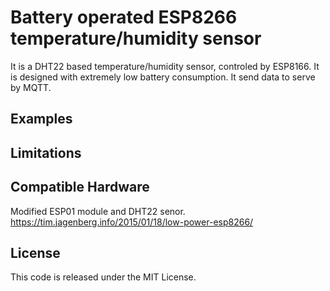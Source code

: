 # Battery operated ESP8266 temperature/humidity sensor

It is a DHT22 based temperature/humidity sensor, controled by ESP8166. It is designed with extremely low battery consumption. It send data to serve by MQTT.

## Examples


## Limitations

## Compatible Hardware

Modified ESP01 module and DHT22 senor. https://tim.jagenberg.info/2015/01/18/low-power-esp8266/

## License

This code is released under the MIT License.